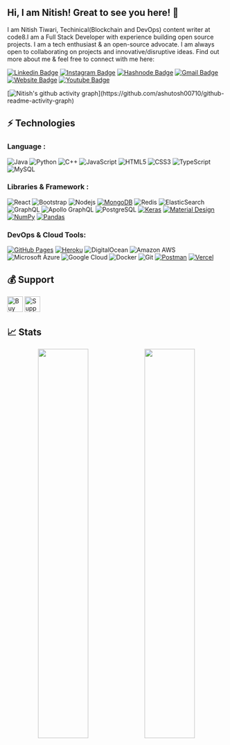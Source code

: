 ## Hi, I am Nitish! Great to see you here! 👋

I am Nitish Tiwari, Techinical(Blockchain and DevOps) content writer at code8.I am a Full Stack Developer with experience building open source projects. I am a tech enthusiast & an open-source advocate. I am always open to collaborating on projects and innovative/disruptive ideas. Find out more about me & feel free to connect with me here:

[![Linkedin Badge](https://img.shields.io/badge/-Nitishupkr-blue?style=flat-square&logo=Linkedin&logoColor=white&link=https://www.linkedin.com/in/Nitishupkr/)](https://www.linkedin.com/in/nitish-tiwari-532388216/)
[![Instagram Badge](https://img.shields.io/badge/-Nitish.Tiwari-purple?style=flat-square&logo=instagram&logoColor=white&link=https:///)]()
[![Hashnode Badge](https://img.shields.io/badge/-@nitishupkr-1F51FF?style=flat-square&labelColor=1F51FF&logo=Hashnode&link=https://https://hashnode.com/@nitishupkr/)](https://hashnode.com/@nitishupkr)
[![Gmail Badge](https://img.shields.io/badge/-nitishupkr@gmail.com-c14438?style=flat-square&logo=Gmail&logoColor=white&link=mailto:nitishupkr@gmail.com)](mailto:nitishupkr@gmail.com)
[![Website Badge](https://img.shields.io/badge/-Portfolio-black?style=flat-square&logo=Wordpress&logoColor=white&link=https://https://github.com/Nitishupkr//)](https://github.com/Nitishupkr/)
[![Youtube Badge](https://img.shields.io/badge/-Nitish%20Tiwari-darkred?style=flat-square&logo=youtube&logoColor=white&link=https://https://www.youtube.com/channel/UCqPf0GAkcCf9L4Ff3paMpbQ)](https://www.youtube.com/channel/UCqPf0GAkcCf9L4Ff3paMpbQ)

[![Nitish's github activity graph](https://github-readme-activity-graph.cyclic.app/graph?username=Nitishupkr&bg_color=0f2d3d&color=1cadfb&line=1cadfb&point=1cadfb&area=true&hide_border=true")](https://github.com/ashutosh00710/github-readme-activity-graph)

## ⚡ Technologies

### Language :
![Java](https://img.shields.io/badge/-java-E34A86?style=flat-square&logo=openjdk)
![Python](https://img.shields.io/badge/-Python-black?style=flat-square&logo=Python)
![C++](https://img.shields.io/badge/-C++-00599C?style=flat-square&logo=c)
![JavaScript](https://img.shields.io/badge/-JavaScript-black?style=flat-square&logo=javascript)
![HTML5](https://img.shields.io/badge/-HTML5-E34F26?style=flat-square&logo=html5&logoColor=white)
![CSS3](https://img.shields.io/badge/-CSS3-1572B6?style=flat-square&logo=css3)
![TypeScript](https://img.shields.io/badge/-TypeScript-007ACC?style=flat-square&logo=typescript)
![MySQL](https://img.shields.io/badge/-MySQL-black?style=flat-square&logo=mysql)

### Libraries & Framework :

![React](https://img.shields.io/badge/-React-black?style=flat-square&logo=react)
![Bootstrap](https://img.shields.io/badge/-Bootstrap-563D7C?style=flat-square&logo=bootstrap)
![Nodejs](https://img.shields.io/badge/-Nodejs-black?style=flat-square&logo=Node.js)
<a href="#"><img alt="MongoDB" src ="https://img.shields.io/badge/MongoDB-%234ea94b.svg?logo=mongodb&logoColor=white"></a>
![Redis](https://img.shields.io/badge/-Redis-black?style=flat-square&logo=Redis)
![ElasticSearch](https://img.shields.io/badge/-ElasticSearch-005571?style=flat-square&logo=elasticsearch)
![GraphQL](https://img.shields.io/badge/-GraphQL-E10098?style=flat-square&logo=graphql)
![Apollo GraphQL](https://img.shields.io/badge/-Apollo%20GraphQL-311C87?style=flat-square&logo=apollo-graphql)
![PostgreSQL](https://img.shields.io/badge/-PostgreSQL-336791?style=flat-square&logo=postgresql)
<a href="#"><img alt="Keras" src="https://img.shields.io/badge/Keras%20-%23D00000.svg?logo=Keras&logoColor=white"></a>
<a href="#"><img alt="Material Design" src="https://img.shields.io/badge/Material%20Design%20-%230081CB.svg?logo=material-design&logoColor=white"></a>
<a href="#"><img alt="NumPy" src="https://img.shields.io/badge/Numpy%20-%23013243.svg?logo=numpy&logoColor=white"></a>
<a href="#"><img alt="Pandas" src="https://img.shields.io/badge/Pandas%20-%23150458.svg?logo=pandas&logoColor=white"></a>

### DevOps & Cloud Tools:

<a href="#"><img alt="GitHub Pages" src="https://img.shields.io/badge/GitHub%20Pages-%23327FC7.svg?logo=github&logoColor=white"></a>
<a href="#"><img alt="Heroku" src="https://img.shields.io/badge/Heroku%20-%23430098.svg?logo=heroku&logoColor=white"></a>
![DigitalOcean](https://img.shields.io/badge/-Digital%20Ocean-darkblue?style=flat-square&logo=digitalocean)
![Amazon AWS](https://img.shields.io/badge/Amazon%20AWS-232F3E?style=flat-square&logo=amazon-aws)
![Microsoft Azure](https://img.shields.io/badge/Microsoft%20Azure-232F7E?style=flat-square&logo=microsoft-azure)
![Google Cloud](https://img.shields.io/badge/Google%20Cloud-black?style=flat-square&logo=google-cloud)
![Docker](https://img.shields.io/badge/-Docker-black?style=flat-square&logo=docker)
![Git](https://img.shields.io/badge/-Git-black?style=flat-square&logo=git)
<a href="#"><img alt="Postman" src="https://img.shields.io/badge/Postman-FF6C37?logo=postman&logoColor=white"></a>
<a href="#"><img alt="Vercel" src="https://img.shields.io/badge/Vercel%20-%23000000.svg?logo=vercel&logoColor=white"></a>

## 💰 Support
<p>
<a href='https://ko-fi.com/O4O659E32' target='_blank'><img height='36' style='border:0px;height:36px;' src='https://cdn.ko-fi.com/cdn/kofi4.png?v=2' border='0' alt='Buy Me a Coffee at ko-fi.com' /></a>
<a href='https://www.buymeacoffee.com/kaiwalya' target='_blank'><img height='36' style='border:0px;height:36px;' src='https://cdn.buymeacoffee.com/buttons/v2/default-yellow.png' border='0' alt='Support Nitishupkr on buymecoffee' /></a>
</p>

## 📈 Stats
<p align="center">
	
  <img width="48%" src="https://github-readme-stats.vercel.app/api?username=Nitishupkr&show_icons=true&theme=tokyonight" />
  <img width="48%" src="https://github-readme-streak-stats.herokuapp.com/?user=Nitishupkr&theme=tokyonight" />
</p>
